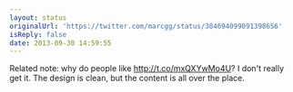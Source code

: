```yaml
---
layout: status
originalUrl: 'https://twitter.com/marcgg/status/384694099091398656'
isReply: false
date: 2013-09-30 14:59:55
---
```


Related note: why do people like http://t.co/mxQXYwMo4U? I don't really get it. The design is clean, but the content is all over the place.
